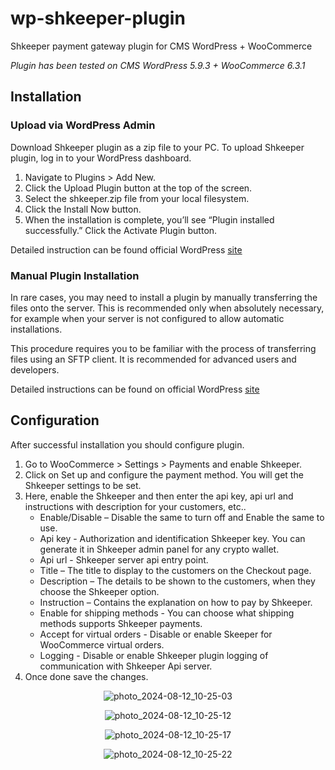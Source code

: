 # wp-shkeeper-plugin
Shkeeper payment gateway plugin for CMS WordPress + WooCommerce

*Plugin has been tested on CMS WordPress 5.9.3 + WooCommerce 6.3.1*

## Installation
### Upload via WordPress Admin

Download Shkeeper plugin as a zip file to your PC.
To upload Shkeeper plugin, log in to your WordPress dashboard.
1. Navigate to Plugins > Add New.
2. Click the Upload Plugin button at the top of the screen.
3. Select the shkeeper.zip file from your local filesystem.
4. Click the Install Now button.
5. When the installation is complete, you’ll see “Plugin installed successfully.” Click the Activate Plugin button.
   
Detailed instruction can be found official WordPress [site](https://wordpress.org/support/article/managing-plugins/#upload-via-wordpress-admin)
### Manual Plugin Installation

In rare cases, you may need to install a plugin by manually transferring the files onto the server. This is recommended only when absolutely necessary, for example when your server is not configured to allow automatic installations.

This procedure requires you to be familiar with the process of transferring files using an SFTP client. It is recommended for advanced users and developers.

Detailed instructions can be found on official WordPress [site](https://wordpress.org/support/article/managing-plugins)

## Configuration

After successful installation you should configure plugin.
1. Go to WooCommerce > Settings > Payments and enable Shkeeper.
2. Click on Set up and configure the payment method. You will get the Shkeeper settings to be set.
3. Here, enable the Shkeeper and then enter the api key, api url and instructions with description for your customers, etc..
    * Enable/Disable – Disable the same to turn off and Enable the same to use.
    * Api key - Authorization and identification Shkeeper key. You can generate it in Shkeeper admin panel for any crypto wallet.
    * Api url - Shkeeper server api entry point. 
    * Title – The title to display to the customers on the Checkout page.
    * Description – The details to be shown to the customers, when they choose the Shkeeper option.
    * Instruction – Contains the explanation on how to pay by Shkeeper.
    * Enable for shipping methods - You can choose what shipping methods supports Shkeeper payments.
    * Accept for virtual orders - Disable or enable Skeeper for WooCommerce virtual orders.
    * Logging - Disable or enable Shkeeper plugin logging of communication with Shkeeper Api server.
4. Once done save the changes.

<p align="center">
  <img src="https://github.com/user-attachments/assets/33e77242-d823-40bf-9305-19ee1cd8ad1e" alt="photo_2024-08-12_10-25-03">
</p>

<p align="center">
  <img src="https://github.com/user-attachments/assets/1ca843ad-c015-4234-a511-8ff3eadedf43" alt="photo_2024-08-12_10-25-12">
</p>

<p align="center">
  <img src="https://github.com/user-attachments/assets/1887179e-31f8-4199-ad95-c4cb8addaefe" alt="photo_2024-08-12_10-25-17">
</p>

<p align="center">
  <img src="https://github.com/user-attachments/assets/1a174ceb-39b4-4e1b-9b45-9730d74634c3" alt="photo_2024-08-12_10-25-22">
</p>


